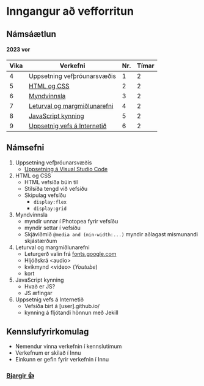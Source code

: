 # Inngangur að vefforritun

## Námsáætlun

#### 2023 vor

| Vika  | Verkefni  | Nr. | Tímar | 
|---|---|---|---|
| 4 | Uppsetning vefþróunarsvæðis | 1 | 2 |
| 5 | [HTML og CSS](https://github.com/Grunnskoli/Namsefni/tree/main/V-2)  | 2 | 2 |
| 6 | [Myndvinnsla](https://github.com/Grunnskoli/Namsefni/tree/main/V-3) | 3 | 2 |
| 7 | [Leturval og margmiðlunarefni](https://github.com/Grunnskoli/Namsefni/tree/main/V-4) | 4 | 2 |
| 8 | [JavaScript kynning](https://github.com/Grunnskoli/Namsefni/tree/main/V-5) | 5 | 2 |
| 9 | [Uppsetnig vefs á Internetið](https://github.com/Grunnskoli/Namsefni/tree/main/V-6) | 6 | 2 |

## Námsefni

1. Uppsetning vefþróunarsvæðis
   * [Uppsetning á Visual Studio Code](https://github.com/Grunnskoli/Namsefni/wiki/Undirbuningur)   
2. HTML og CSS
   * HTML vefsíða búin til
   * Stílsíða tengd við vefsíðu
   * Skipulag vefsíðu 
     * ```display:flex```
     * ```display:grid``` 
3. Myndvinnsla
   * myndir unnar í Photopea fyrir vefsíðu
   * myndir settar í vefsíðu
   * Skjáviðmið ```@media and (min-width:...)```  myndir aðlagast mismunandi skjástærðum
4. Leturval og margmiðlunarefni
   * Leturgerð valin frá [fonts.google.com](https://fonts.google.com/)
   * Hljóðskrá &lt;audio&gt; 
   * kvikmynd &lt;video&gt; (_Youtube_)
   * kort
5. JavaScript kynning
    * Hvað er JS?
    * JS æfingar
6. Uppsetnig vefs á Internetið
   * Vefsíða birt á [user].github.io/
   * kynning á fljótandi hönnun með Jekill


## Kennslufyrirkomulag

* Nemendur vinna verkefnin í kennslutímum
* Verkefnum er skilað í Innu 
* Einkunn er gefin fyrir verkefnin í Innu


###  [Bjargir 👍](https://github.com/Grunnskoli/Namsefni/wiki)


<!--


#### 🧙💻 [Verkefni, námsefni og sýnidæmi](https://github.com/vefumsjon/namsefni/)

#### 🌈 Verkefnaskil: [Github.com/22VG](https://github.com/22vg)

#### 🙋‍♀️ Stundatalfan er í [Innu](https://r.inna.is/) og einkunnir birtast þar.
-->



